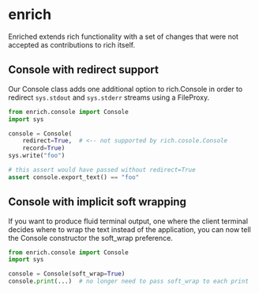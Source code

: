 # enrich

Enriched extends rich functionality with a set of changes that were not
accepted as contributions to rich itself.

## Console with redirect support

Our Console class adds one additional option to rich.Console in order to
redirect `sys.stdout` and `sys.stderr` streams using a FileProxy.

```python
from enrich.console import Console
import sys

console = Console(
    redirect=True,  # <-- not supported by rich.cosole.Console
    record=True)
sys.write("foo")

# this assert would have passed without redirect=True
assert console.export_text() == "foo"
```

## Console with implicit soft wrapping

If you want to produce fluid terminal output, one where the client terminal
decides where to wrap the text instead of the application, you can now
tell the Console constructor the soft_wrap preference.

```python
from enrich.console import Console
import sys

console = Console(soft_wrap=True)
console.print(...)  # no longer need to pass soft_wrap to each print
```
